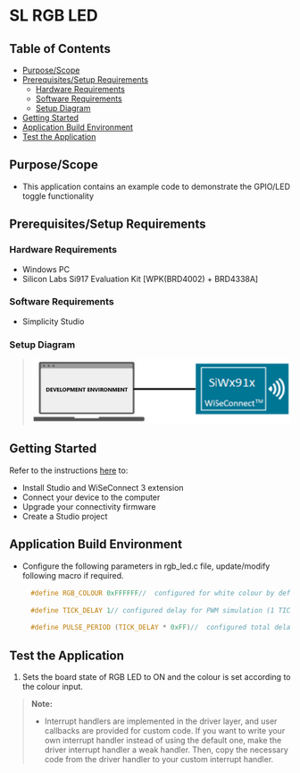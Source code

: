 # SL RGB LED

## Table of Contents

- [Purpose/Scope](#purposescope)
- [Prerequisites/Setup Requirements](#prerequisitessetup-requirements)
  - [Hardware Requirements](#hardware-requirements)
  - [Software Requirements](#software-requirements)
  - [Setup Diagram](#setup-diagram)
- [Getting Started](#getting-started)
- [Application Build Environment](#application-build-environment)
- [Test the Application](#test-the-application)

## Purpose/Scope

- This application contains an example code to demonstrate the GPIO/LED toggle functionality

## Prerequisites/Setup Requirements

### Hardware Requirements

- Windows PC
- Silicon Labs Si917 Evaluation Kit [WPK(BRD4002) + BRD4338A]

### Software Requirements

- Simplicity Studio

### Setup Diagram

> ![Figure: Introduction](resources/readme/setupdiagram.png)

## Getting Started

Refer to the instructions [here](https://docs.silabs.com/wiseconnect/latest/wiseconnect-getting-started/) to:

- Install Studio and WiSeConnect 3 extension
- Connect your device to the computer
- Upgrade your connectivity firmware
- Create a Studio project

## Application Build Environment

- Configure the following parameters in rgb_led.c file, update/modify following macro if required.

  ```C
    #define RGB_COLOUR 0xFFFFFF//  configured for white colour by default 
  ```   
  ```C
    #define TICK_DELAY 1// configured delay for PWM simulation (1 TICK_DELAY = 30.5 us)
  ``` 
  ```C
    #define PULSE_PERIOD (TICK_DELAY * 0xFF)//  configured total delay for the PWM cycle (Dependant on TICK_DELAY)
  ``` 

## Test the Application

1. Sets the board state of RGB LED to ON and the colour is set according to the colour input.
 

> **Note:**
>
> - Interrupt handlers are implemented in the driver layer, and user callbacks are provided for custom code. If you want to write your own interrupt handler instead of using the default one, make the driver interrupt handler a weak handler. Then, copy the necessary code from the driver handler to your custom interrupt handler.
